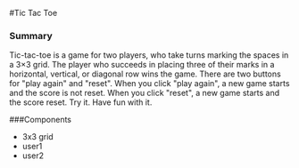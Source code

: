 #Tic Tac Toe

### Summary
Tic-tac-toe is a game for two players, who take turns marking the spaces in a 3×3 grid. The player who succeeds in placing three of their marks in a horizontal, vertical, or diagonal row wins the game. There are two buttons for "play again" and "reset". When you click "play again", a new game starts and the score is not reset. When you click "reset", a new game starts and the score reset. 
Try it. Have fun with it.

###Components

- 3x3 grid
- user1
- user2